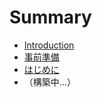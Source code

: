 # Summary

- [Introduction](README.md)
- [事前準備](00-preparation.md)
- [はじめに](01-introduction.md)
- （構築中...）